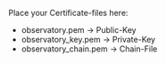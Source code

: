 Place your Certificate-files here:
* observatory.pem -> Public-Key
* observatory_key.pem -> Private-Key
* observatory_chain.pem -> Chain-File